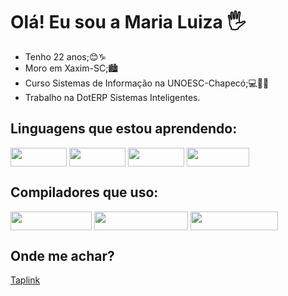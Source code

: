 # Olá! Eu sou a Maria Luiza 🖐
- Tenho 22 anos;😊♑
- Moro em Xaxim-SC;🏙
- Curso Sistemas de Informação na UNOESC-Chapecó;💻👩‍💻
- Trabalho na DotERP Sistemas Inteligentes.

## Linguagens que estou aprendendo:

<div style="display: in line block">
  <img align="center" height="30" width="90" src="https://img.shields.io/badge/Python-3776AB?style=for-the-badge&logo=python&logoColor=white">
  <img align="center" height="30" width="90" src="https://img.shields.io/badge/HTML5-E34F26?style=for-the-badge&logo=html5&logoColor=white">
  <img align="center" height="30" width="90" src="https://img.shields.io/badge/CSS3-1572B6?style=for-the-badge&logo=css3&logoColor=white">
  <img align="center" height="30" width="100" src="https://img.shields.io/badge/PostgreSQL-316192?style=for-the-badge&logo=postgresql&logoColor=white">
</div>

## Compiladores que uso:

<div style="display: in line block">
  <img align="center" height="30" width="130" src="https://img.shields.io/badge/pycharm-143?style=for-the-badge&logo=pycharm&logoColor=black&color=black&labelColor=green">
  <img align="center" height="30" width="150" src="https://img.shields.io/badge/Visual_Studio_Code-0078D4?style=for-the-badge&logo=visual%20studio%20code&logoColor=white">
  <img align="center" height="30" width="140" src="https://img.shields.io/badge/Delphi_RAD_Studio-B22222?style=for-the-badge&logo=delphi&logoColor=white">
</div>

## Onde me achar?
<a href="https://taplink.cc/maria_mlmf">Taplink</a>
